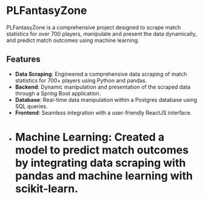 # PLFantasyZone

PLFantasyZone is a comprehensive project designed to scrape match statistics for over 700 players, manipulate and present the data dynamically, and predict match outcomes using machine learning.

## Features

- **Data Scraping**: Engineered a comprehensive data scraping of match statistics for 700+ players using Python and pandas.
- **Backend**: Dynamic manipulation and presentation of the scraped data through a Spring Boot application.
- **Database**: Real-time data manipulation within a Postgres database using SQL queries.
- **Frontend**: Seamless integration with a user-friendly ReactJS interface.
- # **Machine Learning**: Created a model to predict match outcomes by integrating data scraping with pandas and machine learning with scikit-learn.
